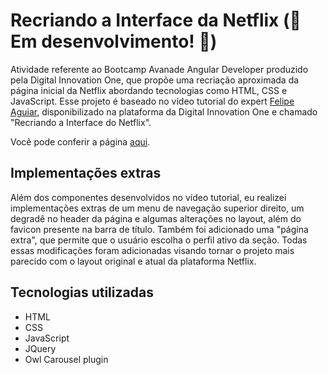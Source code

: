 # Recriando a Interface da Netflix (:construction: Em desenvolvimento! :construction:)

Atividade referente ao Bootcamp Avanade Angular Developer produzido pela Digital Innovation One, que propõe uma recriação aproximada da página inicial da Netflix abordando tecnologias como HTML, CSS e JavaScript. Esse projeto é baseado no vídeo tutorial do expert [Felipe Aguiar](https://www.linkedin.com/in/felipe-aguiar-047/), disponibilizado na plataforma da Digital Innovation One e chamado "Recriando a Interface do Netflix".

Você pode conferir a página [aqui](https://lucaxfelis.github.io/netflix-interface/).

## Implementações extras

Além dos componentes desenvolvidos no vídeo tutorial, eu realizei implementações extras de um menu de navegação superior direito, um degradê no header da página e algumas alterações no layout, além do favicon presente na barra de título. Também foi adicionado uma "página extra", que permite que o usuário escolha o perfil ativo da seção. Todas essas modificações foram adicionadas visando tornar o projeto mais parecido com o layout original e atual da plataforma Netflix.

## Tecnologias utilizadas
* HTML
* CSS
* JavaScript
* JQuery
* Owl Carousel plugin
